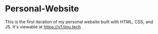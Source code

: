 # Personal-Website
This is the first iteration of my personal website built with HTML, CSS, and JS. It's viewable at https://v1.tinu.tech

